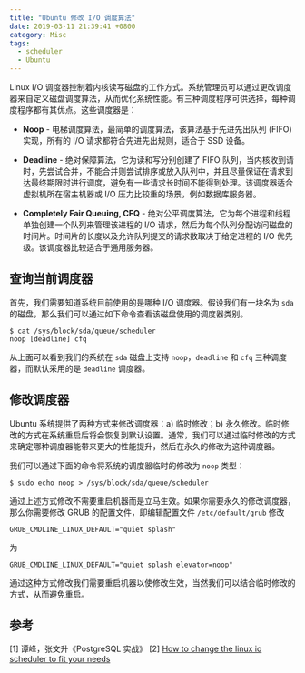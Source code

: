 ```yaml
---
title: "Ubuntu 修改 I/O 调度算法"
date: 2019-03-11 21:39:41 +0800
category: Misc
tags:
  - scheduler
  - Ubuntu
---
```


Linux I/O 调度器控制着内核读写磁盘的工作方式。系统管理员可以通过更改调度器来自定义磁盘调度算法，从而优化系统性能。有三种调度程序可供选择，每种调度程序都有其优点。这些调度器是：

* __Noop__ - 电梯调度算法，最简单的调度算法，该算法基于先进先出队列 (FIFO) 实现，所有的 I/O 请求都符合先进先出规则，适合于 SSD 设备。

* __Deadline__ - 绝对保障算法，它为读和写分别创建了 FIFO 队列，当内核收到请时，先尝试合并，不能合并则尝试排序或放入队列中，并且尽量保证在请求到达最终期限时进行调度，避免有一些请求长时间不能得到处理。该调度器适合虚拟机所在宿主机器或 I/O 压力比较重的场景，例如数据库服务器。

* __Completely Fair Queuing, CFQ__ - 绝对公平调度算法，它为每个进程和线程单独创建一个队列来管理该进程的 I/O 请求，然后为每个队列分配访问磁盘的时间片。时间片的长度以及允许队列提交的请求数取决于给定进程的 I/O 优先级。该调度器比较适合于通用服务器。

<!-- more -->

## 查询当前调度器

首先，我们需要知道系统目前使用的是哪种 I/O 调度器。假设我们有一块名为 `sda` 的磁盘，那么我们可以通过如下命令查看该磁盘使用的调度器类别。

``` shell
$ cat /sys/block/sda/queue/scheduler
noop [deadline] cfq
```

从上面可以看到我们的系统在 `sda` 磁盘上支持 `noop`，`deadline` 和 `cfq` 三种调度器，而默认采用的是 `deadline` 调度器。

## 修改调度器

Ubuntu 系统提供了两种方式来修改调度器：a) 临时修改；b) 永久修改。临时修改的方式在系统重启后将会恢复到默认设置。通常，我们可以通过临时修改的方式来确定哪种调度器能带来更大的性能提升，然后在永久的修改为这种调度器。

我们可以通过下面的命令将系统的调度器临时的修改为 `noop` 类型：

``` shell
$ sudo echo noop > /sys/block/sda/queue/scheduler
```

通过上述方式修改不需要重启机器而是立马生效。如果你需要永久的修改调度器，那么你需要修改 GRUB 的配置文件，即编辑配置文件 `/etc/default/grub` 修改

```
GRUB_CMDLINE_LINUX_DEFAULT="quiet splash"
```

为

```
GRUB_CMDLINE_LINUX_DEFAULT="quiet splash elevator=noop"
```

通过这种方式修改我们需要重启机器以使修改生效，当然我们可以结合临时修改的方式，从而避免重启。

## 参考

[1] 谭峰，张文升《PostgreSQL 实战》
[2] [How to change the linux io scheduler to fit your needs](https://www.techrepublic.com/article/how-to-change-the-linux-io-scheduler-to-fit-your-needs/)
